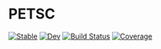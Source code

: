 # PETSC

[![Stable](https://img.shields.io/badge/docs-stable-blue.svg)](https://fverdugo.github.io/PETSC.jl/stable/)
[![Dev](https://img.shields.io/badge/docs-dev-blue.svg)](https://fverdugo.github.io/PETSC.jl/dev/)
[![Build Status](https://github.com/fverdugo/PETSC.jl/actions/workflows/CI.yml/badge.svg?branch=main)](https://github.com/fverdugo/PETSC.jl/actions/workflows/CI.yml?query=branch%3Amain)
[![Coverage](https://codecov.io/gh/fverdugo/PETSC.jl/branch/main/graph/badge.svg)](https://codecov.io/gh/fverdugo/PETSC.jl)
